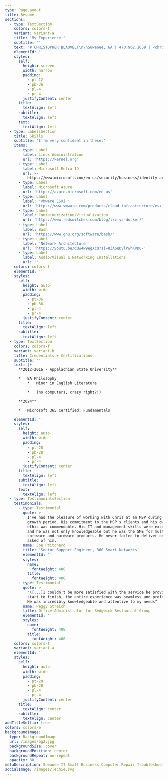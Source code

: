 ```yaml
---
type: PageLayout
title: Resume
sections:
  - type: TextSection
    colors: colors-f
    variant: variant-a
    title: 'My Experience '
    subtitle: ''
    text: "# CHRISTOPHER BLAUVELT\n\nSuwanee, GA | 470.962.1059 | <chris@techieneighbor.net> | [chris@blauv.net ](mailto:chris@blauv.net)\n\n## Professional Summary\n\nVersatile professional with a strong background in project\nmanagement, client relations, and technology integration. Adept at\ntranslating complex technical concepts for diverse audiences and\nimplementing efficient workflows. Seeking to leverage communication,\nproblem-solving, and organizational skills in a challenging business\nadministration, office management, or academic role.\n\n## Core Competencies\n\n*   Project Management\n\n*   Client Relationship Management\n\n*   Team Coordination\n\n*   Problem-Solving \n\n<!---->\n\n*   Attention to Detail\n\n*   Technology Integration\n\n# Professional Experience\n\n### Project Engineer, 360 Smart Networks\n\nNovember 2023 - August 2024\n\n*   Manage complex projects from inception to completion, ensuring timely delivery and client satisfaction\n\n*   Research and implement solutions for integrating on-premise applications into cloud environments\n\n*   Develop in-depth technical documentation and client resources, improving knowledge transfer and reducing support time\n\n*   Configure and deploy networking equipment from various vendors, enhancing client infrastructure\n\n*   Assist with on-boarding new clients, ensuring smooth transitions and positive first impressions\n\n*   Conduct impromptu troubleshooting of client networks, demonstrating adaptability and quick problem-solving skills\n\n### Deployment Engineer, 360 Smart Networks\n\nMarch 2022 - November 2023\n\n*   Coordinated and executed seamless computer and hardware deployments across multiple client sites\n\n*   Developed and implemented efficient deployment processes, reducing transition time for users to be up and running on their new machines.\n\n*   Provided on-site technical support, resolving issues with networks, computers, and servers\n\n*   Collaborated with cross-functional teams to ensure project deadlines were met and client expectations exceeded\n\n### Warehouse Manager / Driver / Brand Ambassador /\n\nFoodService Sales Representitive, Lorenzo Provisions\n\nMarch 2017- December 2021\n\n*   Began working for Lorenzo Provisons, an authorized distributor of Boar’s Head Brand products as a FoodService Sales\tRepresentative during the instantiation of the program throughout the Boar’s Head organization and drove initial growth in sales for the organization.\n\n*   Transitioned over to the retail side of the business after working in the warehouse for a period of time, while also learning\teach aspect of the business: from maintaining the inventory of nearly 200 products, to placing the weekly order for the warehouse\tthat was often north of $500,000.\n\n*   Gained valuable logistics skills while helping to plan the most efficient routes for the trucks to take to independent customers after their Publix deliveries for the day.\n\n*   Drove efficiency by learning the most difficult routes within the organization and would drive the fleet’s largest box truck—filled to capacity—to some of the least hospitable areas of Atlanta that offered unique logistical challenges each day (backing into a loading dock across 14<sup>th</sup> street in Midtown).\n\n*   Maintained sales records at Publix stores in order to place their weekly order, as well as interfaced with Publix deli associates to train them on Boar’s Head product knowledge, drive sales through demo events, merchandising retail, and coordinating with Publix Management on selling events and sales.\n\n### Shift Manager / Server\\&Trainer / Expo / Barback + Service Bar\n\nThe El Felix Restaurant (Currently named Superica)\n\nJuly 2016 – March 2017\n\n*   Completed multiple additional training courses within Rocket Farm Restaurant Group in the areas of Service, Guest Experience, Ambiance, and more.\n\n<!---->\n\n*   Became one of the highest grossing check average amongst the serving staff and was promoted into a trainer role that was functional in leadership throughout the front-of-house to ensure operational excellence\n\n*   Focused on customer outcomes while also committing to the egalitarian philosophy that underpinned the Rocket Farm restaurant group, encouraging all employees to work together as one unit through thoughtful restaurant design, planning, and execution.\n\n### Prep Cook / Line Cook, Foggy Rock Bar and Grill & Troy’s Diner\n\nDecember 2014 – May 2016\n\n*   Continued to work part-time throughout the latter half of my college\tcareer at local restaurants as a Prep Cook and various positions on\n    the line as well as in the dish pit, ensuring that the highest quality standards were upheld in each area of each restaurant\tthroughout my tenure.\n\n### Grocery Stock & Food Service Associate,\n\nAppalachian State University\n\nMay 2013 – December 2014\n\n*   Began working part-time for Appalachian State University\tto support myself while attending classes after Freshman year which allowed me to continue to hone my time-management and critical\tthinking skills while attaining my degree.\n\n# Education\n\nBachelor of Philosophy, Appalachian State University (2012 - 2016)\n\n## Technical Skills\n\n## Professional Development\n\n## Additional Information\n\n"
    elementId: ''
    styles:
      self:
        height: screen
        width: narrow
        padding:
          - pt-12
          - pb-36
          - pl-4
          - pr-4
        justifyContent: center
      title:
        textAlign: left
      subtitle:
        textAlign: left
      text:
        textAlign: left
  - type: LabelsSection
    title: Skills
    subtitle: 'I''m very confident in these:'
    items:
      - type: Label
        label: Linux Administration
        url: 'https://kernel.org'
      - type: Label
        label: Microsoft Entra ID
        url: >-
          https://www.microsoft.com/en-us/security/business/identity-access/microsoft-entra-id
      - type: Label
        label: Microsoft Azure
        url: 'https://azure.microsoft.com/en-us'
      - type: Label
        label: 'VMware ESXi '
        url: 'https://www.vmware.com/products/cloud-infrastructure/esxi-and-esx'
      - type: Label
        label: Containerization/Virtualization
        url: 'https://www.redswitches.com/blog/lxc-vs-docker/'
      - type: Label
        label: Bash
        url: 'https://www.gnu.org/software/bash/'
      - type: Label
        label: 'Network Architecture '
        url: 'https://youtu.be/dQw4w9WgXcQ?si=8ZA6uDvlPwhKVD0-'
      - type: Label
        label: Audio/Visual & Networking Installations
        url: ''
    colors: colors-f
    elementId: ''
    styles:
      self:
        height: auto
        width: wide
        padding:
          - pt-36
          - pb-36
          - pl-4
          - pr-4
        justifyContent: center
      title:
        textAlign: left
      subtitle:
        textAlign: left
  - type: TextSection
    colors: colors-f
    variant: variant-b
    title: Credentials + Certifications
    subtitle: ''
    text: |+
      **2012-2016 - Appalachian State University**

      *   BA Philosophy 
          *   Minor in English Literature

          *   (no computers, crazy right?!)

      **2024**

      *   Microsoft 365 Certified: Fundamentals

    elementId: ''
    styles:
      self:
        height: auto
        width: wide
        padding:
          - pt-28
          - pb-28
          - pl-4
          - pr-4
        justifyContent: center
      title:
        textAlign: left
      subtitle:
        textAlign: left
      text:
        textAlign: left
  - type: TestimonialsSection
    testimonials:
      - type: Testimonial
        quote: >
          I've had the pleasure of working with Chris at an MSP during a large
          growth period. His commitment to the MSP's clients and his own work
          ethic was commendable. His IT and management skills were exceptional
          and he was not only knowledgeable but he was the SME for multiple
          software and hardware products. He never failed to deliver on anything
          asked of him.
        name: Joe Pritchard
        title: 'Senior Support Engineer, 360 Smart Networks'
        elementId: ''
        styles:
          name:
            fontWeight: 400
          title:
            fontWeight: 400
      - type: Testimonial
        quote: >
          "\[...]I couldn't be more satisfied with the service he provided. From
          start to finish, the entire experience was seamless and professional.
          He was incredibly knowledgeable and attentive to my needs"
        name: Peggy Streich
        title: Office Administrator for Sedgwick Restaurant Group
        elementId: ''
        styles:
          name:
            fontWeight: 400
          title:
            fontWeight: 400
    colors: colors-f
    variant: variant-a
    elementId: ''
    styles:
      self:
        height: auto
        width: wide
        padding:
          - pt-28
          - pb-28
          - pl-4
          - pr-4
        justifyContent: center
      title:
        textAlign: center
      subtitle:
        textAlign: center
addTitleSuffix: true
colors: colors-e
backgroundImage:
  type: BackgroundImage
  url: /images/bg2.jpg
  backgroundSize: cover
  backgroundPosition: center
  backgroundRepeat: no-repeat
  opacity: 80
metaDescription: Suwanee IT Small Business Computer Repair Troubleshooting
socialImage: /images/Techie.svg
---
```

